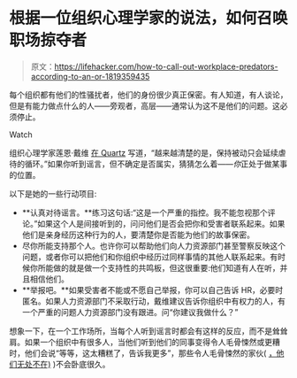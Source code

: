 # 根据一位组织心理学家的说法，如何召唤职场掠夺者

> 原文：<https://lifehacker.com/how-to-call-out-workplace-predators-according-to-an-or-1819359435>

每个组织都有他们的性骚扰者，他们的身份很少真正保密。有人知道，有人谈论，但是有能力做点什么的人——旁观者，高层——通常认为这不是他们的问题。这必须停止。

Watch

组织心理学家莲恩·戴维 [在 Quartz](https://qz.com/1099738/harvey-weinstein-is-proof-we-cant-afford-to-dismiss-rumors-of-sexual-harassment-at-work/) 写道，“越来越清楚的是，保持被动只会延续虐待的循环。”如果你听到谣言，但不确定是否属实，猜猜怎么着——*你*正处于做某事的位置。

以下是她的一些行动项目:

*   **认真对待谣言。**练习这句话:“这是一个严重的指控。我不能忽视那个评论。”如果这个人是间接听到的，问问他们是否会把你和受害者联系起来。如果他们是亲身经历这种行为的人，要清楚你是否能为他们的故事保密。
*   尽你所能支持那个人。也许你可以帮助他们向人力资源部门甚至警察反映这个问题，或者你可以把他们和你组织中经历过同样事情的其他人联系起来。有时候你所能做的就是做一个支持性的共鸣板，但这很重要:他们知道有人在听，并且相信他们。
*   **举报吧。**如果受害者不能或不愿自己举报，你可以自己告诉 HR，必要时匿名。如果人力资源部门不采取行动，戴维建议告诉你组织中有权力的人，有一个严重的问题人力资源部门没有跟进。问“你建议我做什么？”

想象一下，在一个工作场所，当每个人听到谣言时都会有这样的反应，而不是耸耸肩。如果一个组织中有很多人，当他们听到他们的同事变得令人毛骨悚然或更糟时，他们会说“等等，这太糟糕了，告诉我更多”，那些令人毛骨悚然的家伙( [，他们无处不在)](http://www.lastwordonnothing.com/2017/10/10/stop-being-shocked-please/) )不会卧底很久。
